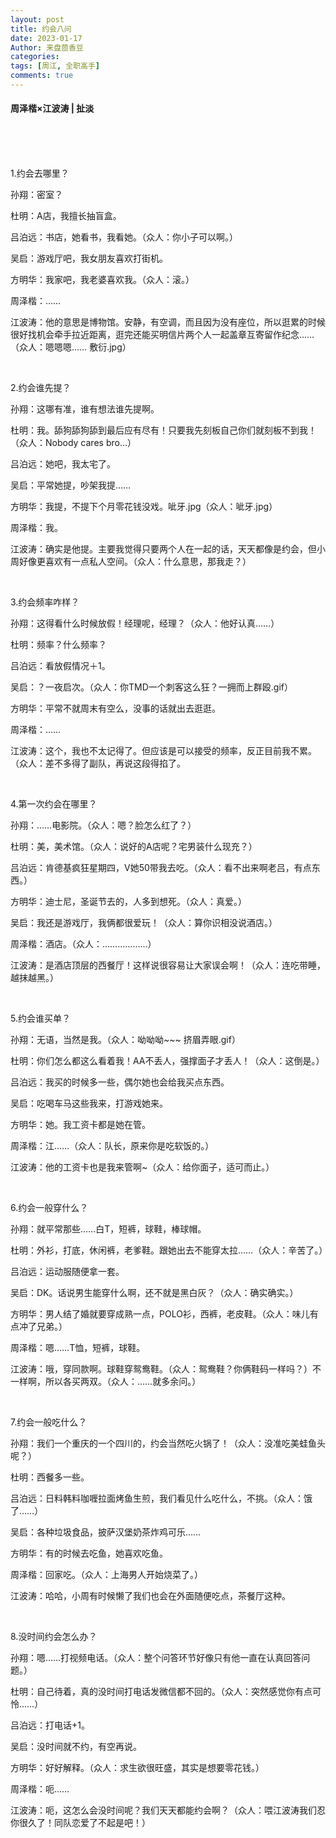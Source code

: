 ```yaml
---
layout: post
title: 约会八问
date: 2023-01-17
Author: 来盘茴香豆
categories: 
tags: [周江, 全职高手]
comments: true
--- 
```


#### 周泽楷×江波涛 | 扯淡


<br/><br/><br/>


1.约会去哪里？

孙翔：密室？

杜明：A店，我擅长抽盲盒。

吕泊远：书店，她看书，我看她。（众人：你小子可以啊。）

吴启：游戏厅吧，我女朋友喜欢打街机。

方明华：我家吧，我老婆喜欢我。（众人：滚。）

周泽楷：……

江波涛：他的意思是博物馆。安静，有空调，而且因为没有座位，所以逛累的时候很好找机会牵手拉近距离，逛完还能买明信片两个人一起盖章互寄留作纪念……（众人：嗯嗯嗯…… 敷衍.jpg）

<br/>

2.约会谁先提？

孙翔：这哪有准，谁有想法谁先提啊。

杜明：我。舔狗舔狗舔到最后应有尽有！只要我先刻板自己你们就刻板不到我！（众人：Nobody cares bro…）

吕泊远：她吧，我太宅了。

吴启：平常她提，吵架我提……

方明华：我提，不提下个月零花钱没戏。呲牙.jpg（众人：呲牙.jpg）

周泽楷：我。

江波涛：确实是他提。主要我觉得只要两个人在一起的话，天天都像是约会，但小周好像更喜欢有一点私人空间。（众人：什么意思，那我走？）

<br/>

3.约会频率咋样？

孙翔：这得看什么时候放假！经理呢，经理？（众人：他好认真……）

杜明：频率？什么频率？

吕泊远：看放假情况＋1。

吴启：？一夜启次。（众人：你TMD一个刺客这么狂？一拥而上群殴.gif）

方明华：平常不就周末有空么，没事的话就出去逛逛。

周泽楷：……

江波涛：这个，我也不太记得了。但应该是可以接受的频率，反正目前我不累。（众人：差不多得了副队，再说这段得掐了。

<br/>

4.第一次约会在哪里？

孙翔：……电影院。（众人：嗯？脸怎么红了？）

杜明：美，美术馆。（众人：说好的A店呢？宅男装什么现充？）

吕泊远：肯德基疯狂星期四，V她50带我去吃。（众人：看不出来啊老吕，有点东西。）

方明华：迪士尼，圣诞节去的，人多到想死。（众人：真爱。）

吴启：我还是游戏厅，我俩都很爱玩！（众人：算你识相没说酒店。）

周泽楷：酒店。（众人：………………）

江波涛：是酒店顶层的西餐厅！这样说很容易让大家误会啊！（众人：连吃带睡，越抹越黑。）

<br/>

5.约会谁买单？

孙翔：无语，当然是我。（众人：呦呦呦~~~ 挤眉弄眼.gif）

杜明：你们怎么都这么看着我！AA不丢人，强撑面子才丢人！（众人：这倒是。）

吕泊远：我买的时候多一些，偶尔她也会给我买点东西。

吴启：吃喝车马这些我来，打游戏她来。

方明华：她。我工资卡都是她在管。

周泽楷：江……（众人：队长，原来你是吃软饭的。）

江波涛：他的工资卡也是我来管啊~（众人：给你面子，适可而止。）

<br/>

6.约会一般穿什么？

孙翔：就平常那些……白T，短裤，球鞋，棒球帽。

杜明：外衫，打底，休闲裤，老爹鞋。跟她出去不能穿太拉……（众人：辛苦了。）

吕泊远：运动服随便拿一套。

吴启：DK。话说男生能穿什么啊，还不就是黑白灰？（众人：确实确实。）

方明华：男人结了婚就要穿成熟一点，POLO衫，西裤，老皮鞋。（众人：味儿有点冲了兄弟。）

周泽楷：嗯……T恤，短裤，球鞋。

江波涛：哦，穿同款啊。球鞋穿鸳鸯鞋。（众人：鸳鸯鞋？你俩鞋码一样吗？）不一样啊，所以各买两双。（众人：……就多余问。）

<br/>

7.约会一般吃什么？

孙翔：我们一个重庆的一个四川的，约会当然吃火锅了！（众人：没准吃美蛙鱼头呢？）

杜明：西餐多一些。

吕泊远：日料韩料咖喱拉面烤鱼生煎，我们看见什么吃什么，不挑。（众人：饿了……）

吴启：各种垃圾食品，披萨汉堡奶茶炸鸡可乐……

方明华：有的时候去吃鱼，她喜欢吃鱼。

周泽楷：回家吃。（众人：上海男人开始烧菜了。）

江波涛：哈哈，小周有时候懒了我们也会在外面随便吃点，茶餐厅这种。

<br/>

8.没时间约会怎么办？

孙翔：嗯……打视频电话。（众人：整个问答环节好像只有他一直在认真回答问题。）

杜明：自己待着，真的没时间打电话发微信都不回的。（众人：突然感觉你有点可怜……）

吕泊远：打电话+1。

吴启：没时间就不约，有空再说。

方明华：好好解释。（众人：求生欲很旺盛，其实是想要零花钱。）

周泽楷：呃……

江波涛：呃，这怎么会没时间呢？我们天天都能约会啊？（众人：喂江波涛我们忍你很久了！同队恋爱了不起是吧！）

<br/><br/><br/>






